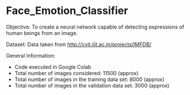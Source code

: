 # Face_Emotion_Classifier
Objective:
To create a neural network capable of detecting expressions of human beings from an image.

Dataset:
Data taken from http://cvit.iiit.ac.in/projects/IMFDB/

General Information:
* Code executed in Google Colab
* Total number of images considered: 11500 (approx)
* Total number of images in the training data set: 8000 (approx)
* Total number of images in the validation data set: 3000 (approx)
